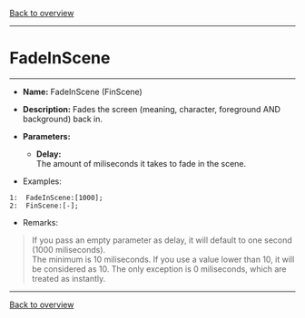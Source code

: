 [Back to overview](index.md)

---
# FadeInScene 
---
- **Name:** FadeInScene  (FinScene)
- **Description:** Fades the screen (meaning, character, foreground AND background) back in.
- **Parameters:**
  - **Delay:**  
    The amount of miliseconds it takes to fade in the scene.

- Examples:
```
1:  FadeInScene:[1000];
2:  FinScene:[-];
```

- Remarks:
> If you pass an empty parameter as delay, it will default to one second (1000 miliseconds).  
The minimum is 10 miliseconds. If you use a value lower than 10, it will be considered as 10. The only exception is 0 miliseconds, which are treated as instantly.

---
[Back to overview](index.md)